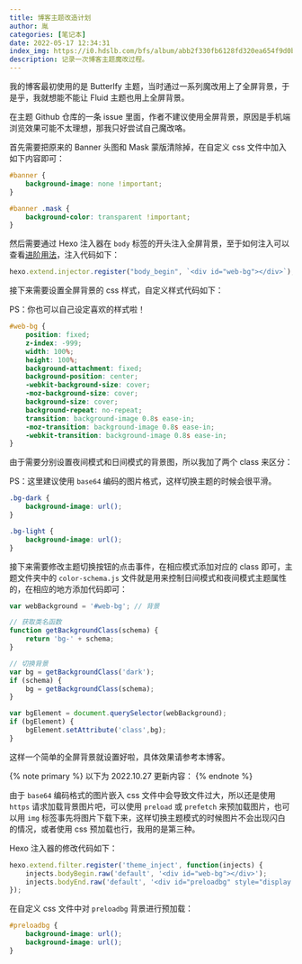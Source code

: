 ```yaml
---
title: 博客主题改造计划
author: 胤
categories: [笔记本]
date: 2022-05-17 12:34:31
index_img: https://i0.hdslb.com/bfs/album/abb2f330fb6128fd320ea654f9d0b8c316a5dabe.png@600w.webp
description: 记录一次博客主题魔改过程。
---
```


我的博客最初使用的是 Butterlfy 主题，当时通过一系列魔改用上了全屏背景，于是乎，我就想能不能让 Fluid 主题也用上全屏背景。

在主题 Github 仓库的一条 issue 里面，作者不建议使用全屏背景，原因是手机端浏览效果可能不太理想，那我只好尝试自己魔改咯。

首先需要把原来的 Banner 头图和 Mask 蒙版清除掉，在自定义 css 文件中加入如下内容即可：

```css
#banner {
    background-image: none !important;
}

#banner .mask {
    background-color: transparent !important;
}
```

然后需要通过 Hexo 注入器在 `body` 标签的开头注入全屏背景，至于如何注入可以查看[进阶用法](https://hexo.fluid-dev.com/docs/advance/)，注入代码如下：

```javascript
hexo.extend.injector.register("body_begin", `<div id="web-bg"></div>`);
```

接下来需要设置全屏背景的 css 样式，自定义样式代码如下：

PS：你也可以自己设定喜欢的样式啦！

```css
#web-bg {
    position: fixed;
    z-index: -999;
    width: 100%;
    height: 100%;
    background-attachment: fixed;
    background-position: center;
    -webkit-background-size: cover;
    -moz-background-size: cover;
    background-size: cover;
    background-repeat: no-repeat;
    transition: background-image 0.8s ease-in;
    -moz-transition: background-image 0.8s ease-in;
    -webkit-transition: background-image 0.8s ease-in;
}
```

由于需要分别设置夜间模式和日间模式的背景图，所以我加了两个 class 来区分：

PS：这里建议使用 `base64` 编码的图片格式，这样切换主题的时候会很平滑。

```css
.bg-dark {
    background-image: url();
}

.bg-light {
    background-image: url();
}
```

接下来需要修改主题切换按钮的点击事件，在相应模式添加对应的 class 即可，主题文件夹中的 `color-schema.js` 文件就是用来控制日间模式和夜间模式主题属性的，在相应的地方添加代码即可：

```javascript
var webBackground = '#web-bg'; // 背景

// 获取类名函数
function getBackgroundClass(schema) {
    return 'bg-' + schema;
}

// 切换背景
var bg = getBackgroundClass('dark');
if (schema) {
    bg = getBackgroundClass(schema);
}

var bgElement = document.querySelector(webBackground);
if (bgElement) {
    bgElement.setAttribute('class',bg);
}
```

这样一个简单的全屏背景就设置好啦，具体效果请参考本博客。

{% note primary %}
以下为 2022.10.27 更新内容：
{% endnote %}

由于 `base64` 编码格式的图片嵌入 css 文件中会导致文件过大，所以还是使用 `https` 请求加载背景图片吧，可以使用 `preload` 或 `prefetch` 来预加载图片，也可以用 `img` 标签事先将图片下载下来，这样切换主题模式的时候图片不会出现闪白的情况，或者使用 css 预加载也行，我用的是第三种。

Hexo 注入器的修改代码如下：

```javascript
hexo.extend.filter.register('theme_inject', function(injects) {
    injects.bodyBegin.raw('default', '<div id="web-bg"></div>');
    injects.bodyEnd.raw('default', '<div id="preloadbg" style="display: none;"></div>');
});
```

在自定义 css 文件中对 `preloadbg` 背景进行预加载：

```css
#preloadbg {
    background-image: url();
    background-image: url();
}
```